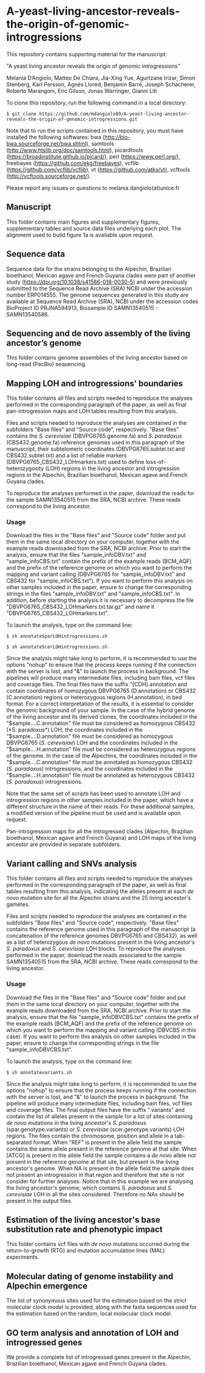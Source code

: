 # A-yeast-living-ancestor-reveals-the-origin-of-genomic-introgressions

This repository contains supporting material for the manuscript:

"A yeast living ancestor reveals the origin of genomic introgressions"

Melania D’Angiolo, Matteo De Chiara, Jia-Xing Yue, Agurtzane Irizar, Simon Stenberg, Karl Persson, Agnès Llored, Benjamin Barré, Joseph Schacherer, Roberto Marangoni, Eric Gilson, Jonas Warringer, Gianni Liti


To clone this repository, run the following command in a local directory:

```
$ git clone https://github.com/mdangiolo89/A-yeast-living-ancestor-reveals-the-origin-of-genomic-introgressions.git
```


Note that to run the scripts contained in this repository, you must have installed the following softwares: bwa (http://bio-bwa.sourceforge.net/bwa.shtml), samtools (http://www.htslib.org/doc/samtools.html), picardtools (https://broadinstitute.github.io/picard/), perl (https://www.perl.org/), freebayes (https://github.com/ekg/freebayes), vcflib (https://github.com/vcflib/vcflib), vt (https://github.com/atks/vt), vcftools (http://vcftools.sourceforge.net/). 


Please report any issues or questions to melania.dangiolo(at)unice.fr


## Manuscript
This folder contains main figures and supplementary figures, supplementary tables and source data files underlying each plot. The alignment used to build figure 1a is available upon request.


## Sequence data
Sequence data for the strains belonging to the Alpechin, Brazilian bioethanol, Mexican agave and French Guyana clades were part of another study (https://doi.org/10.1038/s41586-018-0030-5) and were previously submitted to the Sequence Read Archive (SRA) NCBI under the accession number ERP014555. The genome sequences generated in this study are available at Sequence Read Archive (SRA), NCBI under the accession codes BioProject ID PRJNA594913, Biosample ID SAMN13540515 - SAMN13540586.


## Sequencing and de novo assembly of the living ancestor’s genome
This folder contains genome assemblies of the living ancestor based on long-read (PacBio) sequencing.


## Mapping LOH and introgressions’ boundaries
This folder contains all files and scripts needed to reproduce the analyses performed in the corresponding paragraph of the paper, as well as final pan-introgression maps and LOH tables resulting from this analysis.

Files and scripts needed to reproduce the analyses are contained in the subfolders "Base files" and "Source code", respectively. "Base files" contains the *S. cerevisiae* (DBVPG6765.genome.fa) and *S. paradoxus* (CBS432.genome.fa) reference genomes used in this paragraph of the manuscript, their subtelomeric coordinates (DBVPG6765.subtel.txt and CBS432.subtel.txt) and a list of reliable markers (DBVPG6765_CBS432_LOHmarkers.txt) used to define loss-of-heterozygosity (LOH) regions in the living ancestor and introgression regions in the Alpechin, Brazilian bioethanol, Mexican agave and French Guyana clades.

To reproduce the analyses performed in the paper, download the reads for the sample SAMN13540515 from the SRA, NCBI archive. These reads correspond to the living ancestor.


### Usage
Download the files in the "Base files" and "Source code" folder and put them in the same local directory on your computer, together with the example reads downloaded from the SRA, NCBI archive. Prior to start the analysis, ensure that the files "sample_infoDBV.txt" and "sample_infoCBS.txt" contain the prefix of the example reads (BCM_AQF) and the prefix of the reference genome on which you want to perform the mapping and variant calling (DBVPG6765 for "sample_infoDBV.txt" and CBS432 for "sample_infoCBS.txt"). If you want to perform this analysis on other samples included in the paper, ensure to change the corresponding strings in the files "sample_infoDBV.txt" and "sample_infoCBS.txt".
In addition, before starting the analysis it is necessary to decompress the file "DBVPG6765_CBS432_LOHmarkers.txt.tar.gz" and name it "DBVPG6765_CBS432_LOHmarkers.txt".

To launch the analysis, type on the command line:

```
$ sh annotateSparLOHintrogressions.sh

$ sh annotateScerLOHintrogressions.sh
```

Since the analysis might take long to perform, it is recommended to use the options "nohup" to ensure that the process keeps running if the connection with the server is lost, and "&" to launch the process in background.
The pipelines will produce many intermediate files, including bam files, vcf files and coverage files. The final files have the suffix "[CDH].annotation and contain coordinates of homozygous DBVPG6765 (D.annotation) or CBS432 (C.annotation) regions or heterozygous regions (H.annotation), in bed format. For a correct interpretation of the results, it is essential to consider the genomic background of your sample. In the case of the hybrid genome of the living ancestor and its derived clones, the coordinates included in the "$sample....C.annotation" file must be considered as homozygous CBS432 (*S. paradoxus*) LOH, the coordinates included in the "$sample....D.annotation" file must be considered as homozygous DBVPG6765 (*S. cerevisiae*) LOH and the coordinates included in the "$sample....H.annotation" file must be considered as heterozygous regions of the genome.
In the case of the Alpechins, the coordinates included in the "$sample....C.annotation" file must be annotated as homozygous CBS432 (*S. paradoxus*) introgressions, and the coordinates included in the "$sample....H.annotation" file must be annotated as heterozygous CBS432 (*S. paradoxus*) introgressions.

Note that the same set of scripts has been used to annotate LOH and introgression regions in other samples included in the paper, which have a different structure in the name of their reads. For these additional samples, a modified version of the pipeline must be used and is available upon request.

Pan-introgression maps for all the introgressed clades (Alpechin, Brazilian bioethanol, Mexican agave and French Guyana) and LOH maps of the living ancestor are provided in separate subfolders.


## Variant calling and SNVs analysis
This folder contains all files and scripts needed to reproduce the analyses performed in the corresponding paragraph of the paper, as well as final tables resulting from this analysis, indicating the alleles present at each *de novo* mutation site for all the Alpechin strains and the 25 living ancestor's gametes.

Files and scripts needed to reproduce the analyses are contained in the subfolders "Base files" and "Source code", respectively. "Base files" contains the reference genome used in this paragraph of the manuscript (a concatenation of the reference genomes DBVPG6765 and CBS432), as well as a list of heterozygous *de novo* mutations present in the living ancestor's *S. paradoxus* and *S. cerevisiae* LOH blocks.
To reproduce the analyses performed in the paper, download the reads associated to the sample SAMN13540515 from the SRA, NCBI archive. These reads correspond to the living ancestor.

### Usage
Download the files in the "Base files" and "Source code" folder and put them in the same local directory on your computer, together with the example reads downloaded from the SRA, NCBI archive. Prior to start the analysis, ensure that the file "sample_infoDBVCBS.txt" contains the prefix of the example reads (BCM_AQF) and the prefix of the reference genome on which you want to perform the mapping and variant calling (DBVCBS in this case). If you want to perform this analysis on other samples included in the paper, ensure to change the corresponding strings in the file "sample_infoDBVCBS.txt".

To launch the analysis, type on the command line:

```
$ sh annotatevariants.sh
```

Since the analysis might take long to perform, it is recommended to use the options "nohup" to ensure that the process keeps running if the connection with the server is lost, and "&" to launch the process in background.
The pipeline will produce many intermediate files, including bam files, vcf files and coverage files. The final output files have the suffix ".variants" and contain the list of alleles present in the sample for a list of sites containing *de novo* mutations in the living ancestor's *S. paradoxus* (spar.genotype.variants) or *S. cerevisiae* (scer.genotype.variants) LOH regions. The files contain the chromosome, position and allele in a tab-separated format. When "REF" is present in the allele field the sample contains the same allele present in the reference genome at that site. When [ATCG] is present in the allele field the sample contains a *de novo* allele not present in the reference genome at that site, but present in the living ancestor's genome. When NA is present in the allele field the sample does not present an introgression in that region and therefore that site is not consider for further analyses. Notice that in this example we are analysing the living ancestor's genome, which contains *S. paradoxus* and *S. cerevisiae* LOH in all the sites considered. Therefore no NAs should be present in the output files.


## Estimation of the living ancestor's base substitution rate and phenotypic impact
This folder contains vcf files with *de novo* mutations occurred during the return-to-growth (RTG) and mutation accumulation lines (MAL) experiments. 


## Molecular dating of genome instability and Alpechin emergence
The list of synonymous sites used for the estimation based on the strict molecular clock model is provided, along with the fasta sequences used for the estimation based on the random, local molecular clock model.


## GO term analysis and annotation of LOH and introgressed genes
We provide a complete list of introgressed genes present in the Alpechin, Brazilian bioethanol, Mexican agave and French Guyana clades.

